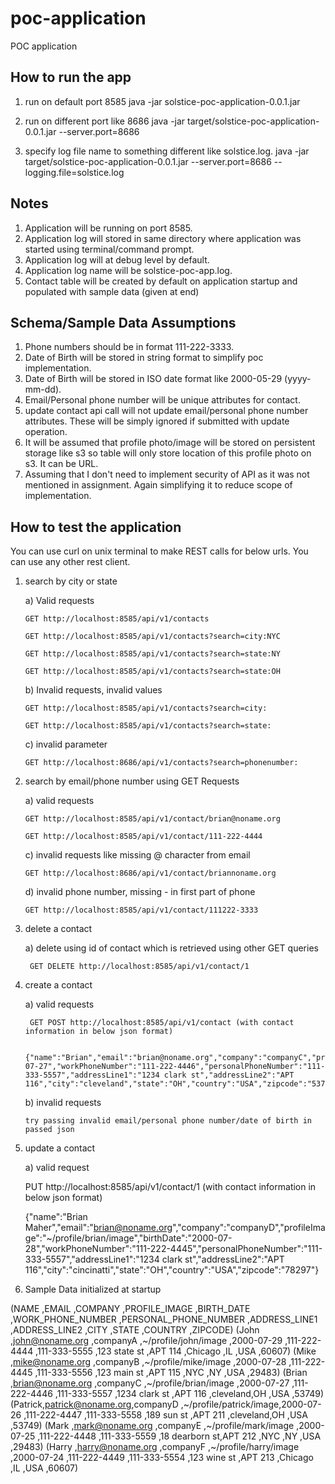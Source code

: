 # poc-application
POC application

How to run the app
---------------------------------------------------------------------------------------------------------

1. run on default port 8585
java -jar solstice-poc-application-0.0.1.jar

2. run on different port like 8686
java -jar target/solstice-poc-application-0.0.1.jar --server.port=8686

3. specify log file name to something different like solstice.log.
java -jar target/solstice-poc-application-0.0.1.jar --server.port=8686 --logging.file=solstice.log



Notes
---------------------------------------------------------------------------------------------------------

1. Application will be running on port 8585.
2. Application log will stored in same directory where application was started using terminal/command prompt.
3. Application log will at debug level by default.
4. Application log name will be solstice-poc-app.log.
5. Contact table will be created by default on application startup and populated with sample data (given at end)



Schema/Sample Data Assumptions
---------------------------------------------------------------------------------------------------------

1. Phone numbers should be in format 111-222-3333.
2. Date of Birth will be stored in string format to simplify poc implementation.
3. Date of Birth will be stored in ISO date format like 2000-05-29 (yyyy-mm-dd).
3. Email/Personal phone number will be unique attributes for contact. 
4. update contact api call will not update email/personal phone number attributes. These will be simply ignored if 
   submitted with update operation. 
5. It will be assumed that profile photo/image will be stored on persistent storage like s3 so table will only
   store location of this profile photo on s3. It can be URL.
6. Assuming that I don't need to implement security of API as it was not mentioned in assignment. Again simplifying 
   it to reduce scope of implementation.




How to test the application 
---------------------------------------------------------------------------------------------------------

 You can use curl on unix terminal to make REST calls for below urls. You can use any other rest client. 
 
 1. search by city or state
 
	a) Valid requests
	
		GET http://localhost:8585/api/v1/contacts
		
		GET http://localhost:8585/api/v1/contacts?search=city:NYC
		
		GET http://localhost:8585/api/v1/contacts?search=state:NY
		
		GET http://localhost:8585/api/v1/contacts?search=state:OH
	
	b) Invalid requests, invalid values
	
		GET http://localhost:8585/api/v1/contacts?search=city:
		
		GET http://localhost:8585/api/v1/contacts?search=state:
	
	c) invalid parameter
	
		GET http://localhost:8686/api/v1/contacts?search=phonenumber:


 2. search by email/phone number using GET Requests

	a) valid requests
	
		GET http://localhost:8585/api/v1/contact/brian@noname.org
		
		GET http://localhost:8585/api/v1/contact/111-222-4444
	
	c) invalid requests like missing @ character from email
	
		GET http://localhost:8686/api/v1/contact/briannoname.org
	
	d) invalid phone number, missing - in first part of phone
	
		GET http://localhost:8585/api/v1/contact/111222-3333
	
3. delete a contact

	a) delete using id of contact which is retrieved using other GET queries
	
		GET DELETE http://localhost:8585/api/v1/contact/1

4. create a contact
	
	a) valid requests
	
		GET POST http://localhost:8585/api/v1/contact (with contact information in below json format)
		
		{"name":"Brian","email":"brian@noname.org","company":"companyC","profileImage":"~/profile/brian/image","birthDate":"2000-07-27","workPhoneNumber":"111-222-4446","personalPhoneNumber":"111-333-5557","addressLine1":"1234 clark st","addressLine2":"APT 116","city":"cleveland","state":"OH","country":"USA","zipcode":"53749"}
	
	b) invalid requests
	
	   try passing invalid email/personal phone number/date of birth in passed json
	
5. update a contact 

	a) valid request

	PUT http://localhost:8585/api/v1/contact/1 (with contact information in below json format)

	{"name":"Brian Maher","email":"brian@noname.org","company":"companyD","profileImage":"~/profile/brian/image","birthDate":"2000-07-28","workPhoneNumber":"111-222-4445","personalPhoneNumber":"111-333-5557","addressLine1":"1234 clark st","addressLine2":"APT 116","city":"cincinatti","state":"OH","country":"USA","zipcode":"78297"}


6. Sample Data initialized at startup

(NAME     ,EMAIL               ,COMPANY    ,PROFILE_IMAGE            ,BIRTH_DATE   ,WORK_PHONE_NUMBER ,PERSONAL_PHONE_NUMBER ,ADDRESS_LINE1   ,ADDRESS_LINE2 ,CITY       ,STATE ,COUNTRY ,ZIPCODE)
(John   ,john@noname.org   ,companyA ,~/profile/john/image   ,2000-07-29 ,111-222-4444    ,111-333-5555        ,123 state st  ,APT 114     ,Chicago  ,IL  ,USA   ,60607)
(Mike   ,mike@noname.org   ,companyB ,~/profile/mike/image   ,2000-07-28 ,111-222-4445    ,111-333-5556        ,123 main st   ,APT 115     ,NYC      ,NY  ,USA   ,29483)
(Brian  ,brian@noname.org  ,companyC ,~/profile/brian/image  ,2000-07-27 ,111-222-4446    ,111-333-5557        ,1234 clark st ,APT 116     ,cleveland,OH  ,USA   ,53749)
(Patrick,patrick@noname.org,companyD ,~/profile/patrick/image,2000-07-26 ,111-222-4447    ,111-333-5558        ,189 sun st    ,APT 211     ,cleveland,OH  ,USA   ,53749)
(Mark   ,mark@noname.org   ,companyE ,~/profile/mark/image   ,2000-07-25 ,111-222-4448    ,111-333-5559        ,18 dearborn st,APT 212     ,NYC      ,NY  ,USA   ,29483)
(Harry  ,harry@noname.org  ,companyF ,~/profile/harry/image  ,2000-07-24 ,111-222-4449    ,111-333-5554        ,123 wine st   ,APT 213     ,Chicago  ,IL  ,USA   ,60607)
